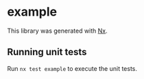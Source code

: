 # example

This library was generated with [Nx](https://nx.dev).

## Running unit tests

Run `nx test example` to execute the unit tests.
